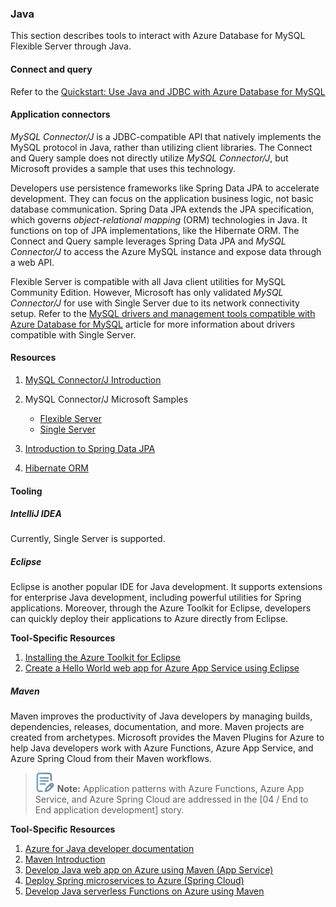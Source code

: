### Java

This section describes tools to interact with Azure Database for MySQL Flexible Server through Java.

#### Connect and query

Refer to the [Quickstart: Use Java and JDBC with Azure Database for MySQL](https://docs.microsoft.com/en-us/azure/mysql/flexible-server/connect-java)

#### Application connectors

*MySQL Connector/J* is a JDBC-compatible API that natively implements the MySQL protocol in Java, rather than utilizing client libraries. The Connect and Query sample does not directly utilize *MySQL Connector/J*, but Microsoft provides a sample that uses this technology.

Developers use persistence frameworks like Spring Data JPA to accelerate development. They can focus on the application business logic, not basic database communication. Spring Data JPA extends the JPA specification, which governs *object-relational mapping* (ORM) technologies in Java. It functions on top of JPA implementations, like the Hibernate ORM. The Connect and Query sample leverages Spring Data JPA and *MySQL Connector/J* to access the Azure MySQL instance and expose data through a web API.

Flexible Server is compatible with all Java client utilities for MySQL Community Edition. However, Microsoft has only validated *MySQL Connector/J* for use with Single Server due to its network connectivity setup. Refer to the [MySQL drivers and management tools compatible with Azure Database for MySQL](https://docs.microsoft.com/azure/mysql/concepts-compatibility) article for more information about drivers compatible with Single Server.

#### Resources

1. [MySQL Connector/J Introduction](https://dev.mysql.com/doc/connector-j/8.0/en/connector-j-overview.html)
2. MySQL Connector/J Microsoft Samples
    - [Flexible Server](https://docs.microsoft.com/azure/mysql/flexible-server/connect-java)
    - [Single Server](https://docs.microsoft.com/azure/mysql/connect-java)

3. [Introduction to Spring Data JPA](https://www.baeldung.com/the-persistence-layer-with-spring-data-jpa)
4. [Hibernate ORM](https://hibernate.org/orm/)

#### Tooling

##### IntelliJ IDEA

Currently, Single Server is supported.

##### Eclipse

Eclipse is another popular IDE for Java development. It supports extensions for enterprise Java development, including powerful utilities for Spring applications. Moreover, through the Azure Toolkit for Eclipse, developers can quickly deploy their applications to Azure directly from Eclipse.

**Tool-Specific Resources**

1. [Installing the Azure Toolkit for Eclipse](https://docs.microsoft.com/azure/developer/java/toolkit-for-eclipse/installation)
2. [Create a Hello World web app for Azure App Service using Eclipse](https://docs.microsoft.com/azure/developer/java/toolkit-for-eclipse/create-hello-world-web-app)

##### Maven

Maven improves the productivity of Java developers by managing builds, dependencies, releases, documentation, and more. Maven projects are created from archetypes. Microsoft provides the Maven Plugins for Azure to help Java developers work with Azure Functions, Azure App Service, and Azure Spring Cloud from their Maven workflows.

>![Note icon](media/note.png "Note") **Note:** Application patterns with Azure Functions, Azure App Service, and Azure Spring Cloud are addressed in the [04 / End to End application development] story.

**Tool-Specific Resources**

1. [Azure for Java developer documentation](https://docs.microsoft.com/azure/developer/java/?view=azure-java-stable)
2. [Maven Introduction](https://maven.apache.org/guides/getting-started/index.html)
3. [Develop Java web app on Azure using Maven (App Service)](https://docs.microsoft.com/learn/modules/publish-web-app-with-maven-plugin-for-azure-app-service/)
4. [Deploy Spring microservices to Azure (Spring Cloud)](https://docs.microsoft.com/learn/modules/azure-spring-cloud-workshop/)
5. [Develop Java serverless Functions on Azure using Maven](https://docs.microsoft.com/learn/modules/develop-azure-functions-app-with-maven-plugin/)
